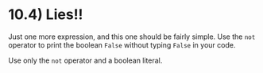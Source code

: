 # 10.4) Lies!!

Just one more expression, and this one should be fairly simple. Use the `not`
operator to print the boolean `False` without typing `False` in your code.

Use only the `not` operator and a boolean literal.

